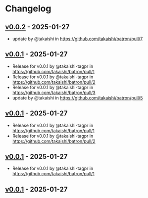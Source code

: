 # Changelog

## [v0.0.2](https://github.com/takaishi/batron/compare/v0.0.1...v0.0.2) - 2025-01-27
- update by @takaishi in https://github.com/takaishi/batron/pull/7

## [v0.0.1](https://github.com/takaishi/batron/commits/v0.0.1) - 2025-01-27
- Release for v0.0.1 by @takaishi-tagpr in https://github.com/takaishi/batron/pull/1
- Release for v0.0.1 by @takaishi-tagpr in https://github.com/takaishi/batron/pull/2
- Release for v0.0.1 by @takaishi-tagpr in https://github.com/takaishi/batron/pull/3
- update by @takaishi in https://github.com/takaishi/batron/pull/5

## [v0.0.1](https://github.com/takaishi/batron/commits/v0.0.1) - 2025-01-27
- Release for v0.0.1 by @takaishi-tagpr in https://github.com/takaishi/batron/pull/1
- Release for v0.0.1 by @takaishi-tagpr in https://github.com/takaishi/batron/pull/2

## [v0.0.1](https://github.com/takaishi/batron/commits/v0.0.1) - 2025-01-27
- Release for v0.0.1 by @takaishi-tagpr in https://github.com/takaishi/batron/pull/1

## [v0.0.1](https://github.com/takaishi/batron/commits/v0.0.1) - 2025-01-27
